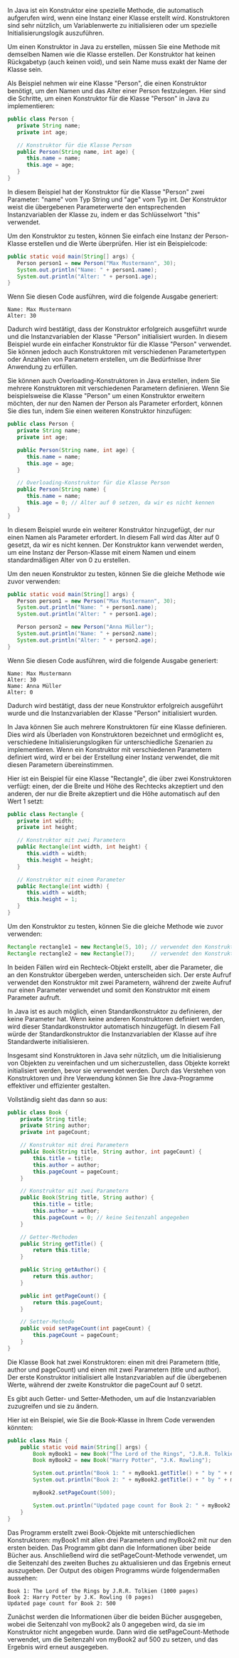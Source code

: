 In Java ist ein Konstruktor eine spezielle Methode, die automatisch aufgerufen wird, wenn eine Instanz einer Klasse erstellt wird. Konstruktoren sind sehr nützlich, um Variablenwerte zu initialisieren oder um spezielle Initialisierungslogik auszuführen.

Um einen Konstruktor in Java zu erstellen, müssen Sie eine Methode mit demselben Namen wie die Klasse erstellen. Der Konstruktor hat keinen Rückgabetyp (auch keinen void), und sein Name muss exakt der Name der Klasse sein.

Als Beispiel nehmen wir eine Klasse "Person", die einen Konstruktor benötigt, um den Namen und das Alter einer Person festzulegen. Hier sind die Schritte, um einen Konstruktor für die Klasse "Person" in Java zu implementieren:
```java
public class Person {
   private String name;
   private int age;

   // Konstruktor für die Klasse Person
   public Person(String name, int age) {
      this.name = name;
      this.age = age;
   }
}
```
In diesem Beispiel hat der Konstruktor für die Klasse "Person" zwei Parameter: "name" vom Typ String und "age" vom Typ int. Der Konstruktor weist die übergebenen Parameterwerte den entsprechenden Instanzvariablen der Klasse zu, indem er das Schlüsselwort "this" verwendet.

Um den Konstruktor zu testen, können Sie einfach eine Instanz der Person-Klasse erstellen und die Werte überprüfen. Hier ist ein Beispielcode:
```java
public static void main(String[] args) {
   Person person1 = new Person("Max Mustermann", 30);
   System.out.println("Name: " + person1.name);
   System.out.println("Alter: " + person1.age);
}
```
Wenn Sie diesen Code ausführen, wird die folgende Ausgabe generiert:
```
Name: Max Mustermann
Alter: 30
```
Dadurch wird bestätigt, dass der Konstruktor erfolgreich ausgeführt wurde und die Instanzvariablen der Klasse "Person" initialisiert wurden. In diesem Beispiel wurde ein einfacher Konstruktor für die Klasse "Person" verwendet. Sie können jedoch auch Konstruktoren mit verschiedenen Parametertypen oder Anzahlen von Parametern erstellen, um die Bedürfnisse Ihrer Anwendung zu erfüllen.

Sie können auch Overloading-Konstruktoren in Java erstellen, indem Sie mehrere Konstruktoren mit verschiedenen Parametern definieren. Wenn Sie beispielsweise die Klasse "Person" um einen Konstruktor erweitern möchten, der nur den Namen der Person als Parameter erfordert, können Sie dies tun, indem Sie einen weiteren Konstruktor hinzufügen:
```java
public class Person {
   private String name;
   private int age;

   public Person(String name, int age) {
      this.name = name;
      this.age = age;
   }

   // Overloading-Konstruktor für die Klasse Person
   public Person(String name) {
      this.name = name;
      this.age = 0; // Alter auf 0 setzen, da wir es nicht kennen
   }
}
```

In diesem Beispiel wurde ein weiterer Konstruktor hinzugefügt, der nur einen Namen als Parameter erfordert. In diesem Fall wird das Alter auf 0 gesetzt, da wir es nicht kennen. Der Konstruktor kann verwendet werden, um eine Instanz der Person-Klasse mit einem Namen und einem standardmäßigen Alter von 0 zu erstellen.

Um den neuen Konstruktor zu testen, können Sie die gleiche Methode wie zuvor verwenden:
```java
public static void main(String[] args) {
   Person person1 = new Person("Max Mustermann", 30);
   System.out.println("Name: " + person1.name);
   System.out.println("Alter: " + person1.age);

   Person person2 = new Person("Anna Müller");
   System.out.println("Name: " + person2.name);
   System.out.println("Alter: " + person2.age);
}
```
Wenn Sie diesen Code ausführen, wird die folgende Ausgabe generiert:
```
Name: Max Mustermann
Alter: 30
Name: Anna Müller
Alter: 0
```
Dadurch wird bestätigt, dass der neue Konstruktor erfolgreich ausgeführt wurde und die Instanzvariablen der Klasse "Person" initialisiert wurden.

In Java können Sie auch mehrere Konstruktoren für eine Klasse definieren. Dies wird als Überladen von Konstruktoren bezeichnet und ermöglicht es, verschiedene Initialisierungslogiken für unterschiedliche Szenarien zu implementieren. Wenn ein Konstruktor mit verschiedenen Parametern definiert wird, wird er bei der Erstellung einer Instanz verwendet, die mit diesen Parametern übereinstimmen.

Hier ist ein Beispiel für eine Klasse "Rectangle", die über zwei Konstruktoren verfügt: einen, der die Breite und Höhe des Rechtecks akzeptiert und den anderen, der nur die Breite akzeptiert und die Höhe automatisch auf den Wert 1 setzt:
```java
public class Rectangle {
   private int width;
   private int height;

   // Konstruktor mit zwei Parametern
   public Rectangle(int width, int height) {
      this.width = width;
      this.height = height;
   }

   // Konstruktor mit einem Parameter
   public Rectangle(int width) {
      this.width = width;
      this.height = 1;
   }
}
```
Um den Konstruktor zu testen, können Sie die gleiche Methode wie zuvor verwenden:
```java
Rectangle rectangle1 = new Rectangle(5, 10); // verwendet den Konstruktor mit zwei Parametern
Rectangle rectangle2 = new Rectangle(7);     // verwendet den Konstruktor mit einem Parameter
```
In beiden Fällen wird ein Rechteck-Objekt erstellt, aber die Parameter, die an den Konstruktor übergeben werden, unterscheiden sich. Der erste Aufruf verwendet den Konstruktor mit zwei Parametern, während der zweite Aufruf nur einen Parameter verwendet und somit den Konstruktor mit einem Parameter aufruft.

In Java ist es auch möglich, einen Standardkonstruktor zu definieren, der keine Parameter hat. Wenn keine anderen Konstruktoren definiert werden, wird dieser Standardkonstruktor automatisch hinzugefügt. In diesem Fall würde der Standardkonstruktor die Instanzvariablen der Klasse auf ihre Standardwerte initialisieren.

Insgesamt sind Konstruktoren in Java sehr nützlich, um die Initialisierung von Objekten zu vereinfachen und um sicherzustellen, dass Objekte korrekt initialisiert werden, bevor sie verwendet werden. Durch das Verstehen von Konstruktoren und ihre Verwendung können Sie Ihre Java-Programme effektiver und effizienter gestalten.

Vollständig sieht das dann so aus:
```java
public class Book {
    private String title;
    private String author;
    private int pageCount;

    // Konstruktor mit drei Parametern
    public Book(String title, String author, int pageCount) {
        this.title = title;
        this.author = author;
        this.pageCount = pageCount;
    }

    // Konstruktor mit zwei Parametern
    public Book(String title, String author) {
        this.title = title;
        this.author = author;
        this.pageCount = 0; // keine Seitenzahl angegeben
    }

    // Getter-Methoden
    public String getTitle() {
        return this.title;
    }

    public String getAuthor() {
        return this.author;
    }

    public int getPageCount() {
        return this.pageCount;
    }

    // Setter-Methode
    public void setPageCount(int pageCount) {
        this.pageCount = pageCount;
    }
}
```
Die Klasse Book hat zwei Konstruktoren: einen mit drei Parametern (title, author und pageCount) und einen mit zwei Parametern (title und author). Der erste Konstruktor initialisiert alle Instanzvariablen auf die übergebenen Werte, während der zweite Konstruktor die pageCount auf 0 setzt.

Es gibt auch Getter- und Setter-Methoden, um auf die Instanzvariablen zuzugreifen und sie zu ändern.

Hier ist ein Beispiel, wie Sie die Book-Klasse in Ihrem Code verwenden könnten:
```java
public class Main {
    public static void main(String[] args) {
        Book myBook1 = new Book("The Lord of the Rings", "J.R.R. Tolkien", 1000);
        Book myBook2 = new Book("Harry Potter", "J.K. Rowling");

        System.out.println("Book 1: " + myBook1.getTitle() + " by " + myBook1.getAuthor() + " (" + myBook1.getPageCount() + " pages)");
        System.out.println("Book 2: " + myBook2.getTitle() + " by " + myBook2.getAuthor() + " (" + myBook2.getPageCount() + " pages)");

        myBook2.setPageCount(500);

        System.out.println("Updated page count for Book 2: " + myBook2.getPageCount());
    }
}
```

Das Programm erstellt zwei Book-Objekte mit unterschiedlichen Konstruktoren: myBook1 mit allen drei Parametern und myBook2 mit nur den ersten beiden. Das Programm gibt dann die Informationen über beide Bücher aus. Anschließend wird die setPageCount-Methode verwendet, um die Seitenzahl des zweiten Buches zu aktualisieren und das Ergebnis erneut auszugeben.
Der Output des obigen Programms würde folgendermaßen aussehen:
```
Book 1: The Lord of the Rings by J.R.R. Tolkien (1000 pages)
Book 2: Harry Potter by J.K. Rowling (0 pages)
Updated page count for Book 2: 500
```
Zunächst werden die Informationen über die beiden Bücher ausgegeben, wobei die Seitenzahl von myBook2 als 0 angegeben wird, da sie im Konstruktor nicht angegeben wurde. Dann wird die setPageCount-Methode verwendet, um die Seitenzahl von myBook2 auf 500 zu setzen, und das Ergebnis wird erneut ausgegeben.

